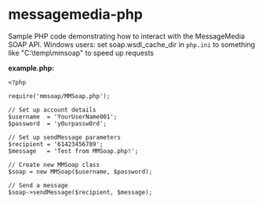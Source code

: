 messagemedia-php
================

Sample PHP code demonstrating how to interact with the MessageMedia SOAP API.
Windows users: set soap.wsdl_cache_dir in `php.ini` to something like "C:\temp\mmsoap" to speed up requests

**example.php:**

    <?php
    
    require('mmsoap/MMSoap.php');
    
    // Set up account details
    $username  = 'YourUserName001';
    $password  = 'y0urpassw0rd';
    
    // Set up sendMessage parameters
    $recipient = '61423456789';
    $message   = 'Test from MMSoap.php!';
    
    // Create new MMSoap class
    $soap = new MMSoap($username, $password);
    
    // Send a message
    $soap->sendMessage($recipient, $message);